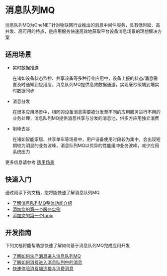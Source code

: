 # 消息队列MQ

消息队列MQ为OneNET针对物联网行业推出的消息中间件服务，具有低时延、高并发、高可用的特点，是应用服务快速高效地获取平台设备消息场景的理想解决方案


## 适用场景
- 实时数据推送
    
    在诸如设备状态监控、共享设备等多种行业应用中，设备上报的状态/消息需要及时通知到应用层，消息队列MQ提供高效数据通道，实现毫秒级端到端实时数据同步

- 消息分发

    在很多应用场景中，相同的设备消息需要被分发至不同的应用服务进行不用的业务处理，消息队列MQ提供消息共享与分发的消息池，供多方应用独立消费

- 削峰去谷

    在诸如智能家居、共享单车等场景中，用户设备使用时段较为集中，会出现短期较为明显的业务波峰，消息队列MQ以优异的性能缓冲业务波峰，减少应用系统压力

更多信息请参考 [适用场景](/book/introduce/usecases.md)

## 快速入门

通过阅读下列文档，您将能快速了解消息队列MQ

- [了解消息队列MQ整体功能介绍](/book/introduce/introduce.md)
- [添加您的第一个服务实例](/book/get-start/create-service.md)
- [添加您的第一个topic](/book/get-start/create-topic.md)

## 开发指南

下列文档将能帮助您快速了解如何基于消息队列MQ完成应用开发

- [了解如何生产消息进入消息队列MQ](/book/develop-manual/msg-produce.md)
- [了解如何消费进入消息队列中的消息](/book/develop-manual/msg-consume.md)
- [快速体验消费端连接与消费消息](/book/example/connect-sub.md)
